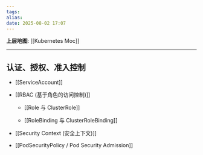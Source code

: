 ```yaml
---
tags: 
alias: 
date: 2025-08-02 17:07
---
```


**上层地图**: [[Kubernetes Moc]]

---
## 认证、授权、准入控制

- [[ServiceAccount]]

- [[RBAC (基于角色的访问控制)]]

    - [[Role 与 ClusterRole]]

    - [[RoleBinding 与 ClusterRoleBinding]]

- [[Security Context (安全上下文)]]

- [[PodSecurityPolicy / Pod Security Admission]]